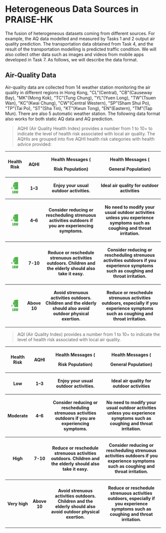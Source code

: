 
# Heterogeneous Data Sources in PRAISE-HK
The fusion of heterogeneous datasets coming from different sources. For example, the AQ data modelled and measured by Tasks 1 and 2 output air quality prediction. The transportation data obtained from Task 4, and the result of the transportation modelling is predicted traffic condition. We will also collect other data such as images and videos from mobile apps developed in Task 7. As follows, we will describe the data format. 


## Air-Quality Data

Air-quality data are collected from 14 weather station monitoring the air quality in different regions in Hong Kong, "CL"(Central), "CB"(Causeway Bay), "MK"(Mong Kok),  "TC"(Tung Chung), "YL"(Yuen Long), "TW"(Tsuen Wan), "KC"(Kwai Chung), "CW"(Central Western), "SP"(Sham Shui Po), "TP"(Tai Po), "ST"(Sha Tin), "KT"(Kwun Tong), "EN"(Eastern), "TM"(Tap Mun). There are also 5 automatic weather station. The following data format also works for both static AQ data and AQ prediction. 


<blockquote><p> AQHI (Air Quality Health Index) provides a number from 1 to 10+ to indicate the level of health risk associated with local air quality. The AQHIs are grouped into five AQHI health risk categories with health advice provided:</p></blockquote>
<table width="100%">
<tbody width="100%">
   <tr>
		<th><p><strong>Health Risk</strong></p></th>
		<th>
		<p><strong>AQHI</strong></p>
		</th>
		<th>
		  <p>Health Messages (<p><strong>Risk Population</strong>)  </p>
		</th>
		<th>
		  <p>Health Messages (<p><strong>General Population</strong>)</p>
		</th>
   </tr>
    <tr>
		<th>
		<a><img src="https://github.com/HKUST-VISLab/hsbc-wiki/blob/master/data_description/img/low.png"></a>
		 </th>
		<th>
		<p><strong>1–3</strong></p>
		</th>
		<th>
		  <p><strong>Enjoy</strong> your usual outdoor activities.</p>
		</th>
		<th>
		  <p><strong>Ideal</strong> air quality for outdoor activities</p>
		</th>
   </tr>
   <tr>
		<th><a><img src="https://github.com/HKUST-VISLab/hsbc-wiki/blob/master/data_description/img/low.png"></a></th>
		<th>
		<p><strong>4–6</strong></p>
		</th>
		<th>
		  <p><strong>Consider reducing</strong> or rescheduling strenuous activities outdoors if you are experiencing symptoms.</p>
		</th>
		<th>
		  <p><strong>No need to modify</strong> your usual outdoor activities unless you experience symptoms such as coughing and throat irritation.</p>
		</th>
   </tr>
   <tr>
		<th><a><img src="https://github.com/HKUST-VISLab/hsbc-wiki/blob/master/data_description/img/low.png"></a></th>
		<th>
		<p><strong>7-10</strong></p>
		</th>
		<th>
		  <p><strong>Reduce</strong> or reschedule strenuous activities outdoors. Children and the elderly should also take it easy.</p>
		</th>
		<th>
		  <p><strong>Consider reducing</strong> or rescheduling strenuous activities outdoors if you experience symptoms such as coughing and throat irritation.</p>
		</th>
   </tr>
   <tr>
		<th><a><img src="https://github.com/HKUST-VISLab/hsbc-wiki/blob/master/data_description/img/low.png"></a></th>
		<th>
		<p><strong>Above 10</strong></p>
		</th>
		<th>
		  <p><strong>Avoid</strong> strenuous activities outdoors. Children and the elderly should also avoid outdoor physical exertion.</p>
		</th>
		<th>
		  <p><strong>Reduce</strong> or reschedule strenuous activities outdoors, especially if you experience symptoms such as coughing and throat irritation.</p>
		</th>
   </tr> 
   </tbody>
</table>   



<blockquote><p> AQI (Air Quality Index) provides a number from 1 to 10+ to indicate the level of health risk associated with local air quality. </p></blockquote>
<table width="100%">
<tbody width="100%">
   <tr>
		<th><p><strong>Health Risk</strong></p></th>
		<th>
		<p><strong>AQHI</strong></p>
		</th>
		<th>
		  <p>Health Messages (<p><strong>Risk Population</strong>)  </p>
		</th>
		<th>
		  <p>Health Messages (<p><strong>General Population</strong>)</p>
		</th>
   </tr>
    <tr>
		<th><p><strong>Low</strong></p></th>
		<th>
		<p><strong>1–3</strong></p>
		</th>
		<th>
		  <p><strong>Enjoy</strong> your usual outdoor activities.</p>
		</th>
		<th>
		  <p><strong>Ideal</strong> air quality for outdoor activities</p>
		</th>
   </tr>
   <tr>
		<th><p><strong>Moderate</strong></p></th>
		<th>
		<p><strong>4–6</strong></p>
		</th>
		<th>
		  <p><strong>Consider reducing</strong> or rescheduling strenuous activities outdoors if you are experiencing symptoms.</p>
		</th>
		<th>
		  <p><strong>No need to modify</strong> your usual outdoor activities unless you experience symptoms such as coughing and throat irritation.</p>
		</th>
   </tr>
   <tr>
		<th><p><strong>High</strong></p></th>
		<th>
		<p><strong>7-10</strong></p>
		</th>
		<th>
		  <p><strong>Reduce</strong> or reschedule strenuous activities outdoors. Children and the elderly should also take it easy.</p>
		</th>
		<th>
		  <p><strong>Consider reducing</strong> or rescheduling strenuous activities outdoors if you experience symptoms such as coughing and throat irritation.</p>
		</th>
   </tr>
   <tr>
		<th><p><strong>Very high</strong></p></th>
		<th>
		<p><strong>Above 10</strong></p>
		</th>
		<th>
		  <p><strong>Avoid</strong> strenuous activities outdoors. Children and the elderly should also avoid outdoor physical exertion.</p>
		</th>
		<th>
		  <p><strong>Reduce</strong> or reschedule strenuous activities outdoors, especially if you experience symptoms such as coughing and throat irritation.</p>
		</th>
   </tr> 
   </tbody>
</table>   
	